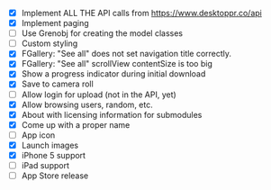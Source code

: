 - [X] Implement ALL THE API calls from https://www.desktoppr.co/api
- [X] Implement paging
- [ ] Use Grenobj for creating the model classes
- [ ] Custom styling 
- [X] FGallery: "See all" does not set navigation title correctly.
- [X] FGallery: "See all" scrollView contentSize is too big
- [X] Show a progress indicator during initial download
- [X] Save to camera roll
- [ ] Allow login for upload (not in the API, yet)
- [X] Allow browsing users, random, etc.
- [X] About with licensing information for submodules
- [X] Come up with a proper name
- [ ] App icon
- [X] Launch images
- [X] iPhone 5 support
- [ ] iPad support
- [ ] App Store release
